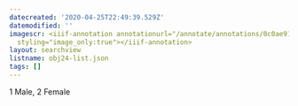```yaml
---
datecreated: '2020-04-25T22:49:39.529Z'
datemodified: ''
imagescr: <iiif-annotation annotationurl="/annotate/annotations/0c0ae918-8747-11ea-93ae-5254008afee6.json"
  styling="image_only:true"></iiif-annotation>
layout: searchview
listname: obj24-list.json
tags: []
---
```

1 Male, 2 Female